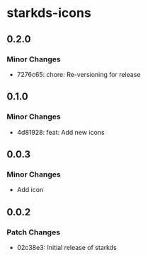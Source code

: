 # starkds-icons

## 0.2.0

### Minor Changes

- 7276c65: chore: Re-versioning for release

## 0.1.0

### Minor Changes

- 4d81928: feat: Add new icons

## 0.0.3

### Minor Changes

- Add icon

## 0.0.2

### Patch Changes

- 02c38e3: Initial release of starkds
